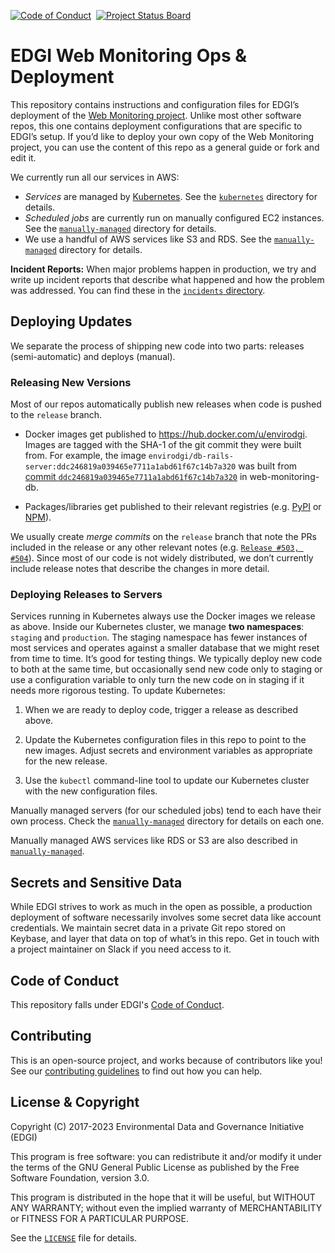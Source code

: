 [![Code of Conduct](https://img.shields.io/badge/%E2%9D%A4-code%20of%20conduct-blue.svg?style=flat)](https://github.com/edgi-govdata-archiving/overview/blob/master/CONDUCT.md) &nbsp;[![Project Status Board](https://img.shields.io/badge/✔-Project%20Status%20Board-green.svg?style=flat)](https://github.com/orgs/edgi-govdata-archiving/projects/4)

# EDGI Web Monitoring Ops & Deployment

This repository contains instructions and configuration files for EDGI’s deployment of the [Web Monitoring project](https://github.com/edgi-govdata-archiving/web-monitoring/). Unlike most other software repos, this one contains deployment configurations that are specific to EDGI’s setup. If you’d like to deploy your own copy of the Web Monitoring project, you can use the content of this repo as a general guide or fork and edit it.

We currently run all our services in AWS:

- *Services* are managed by [Kubernetes](https://kubernetes.io/). See the [`kubernetes`](./kubernetes) directory for details.
- *Scheduled jobs* are currently run on manually configured EC2 instances. See the [`manually-managed`](./manually-managed) directory for details.
- We use a handful of AWS services like S3 and RDS. See the [`manually-managed`](./manually-managed) directory for details.

**Incident Reports:** When major problems happen in production, we try and write up incident reports that describe what happened and how the problem was addressed. You can find these in the [`incidents` directory](./incidents).


## Deploying Updates

We separate the process of shipping new code into two parts: releases (semi-automatic) and deploys (manual).


### Releasing New Versions

Most of our repos automatically publish new releases when code is pushed to the `release` branch.

- Docker images get published to https://hub.docker.com/u/envirodgi. Images are tagged with the SHA-1 of the git commit they were built from. For example, the image `envirodgi/db-rails-server:ddc246819a039465e7711a1abd61f67c14b7a320` was built from [commit `ddc246819a039465e7711a1abd61f67c14b7a320`](https://github.com/edgi-govdata-archiving/web-monitoring-db/commit/ddc246819a039465e7711a1abd61f67c14b7a320) in web-monitoring-db.


- Packages/libraries get published to their relevant registries (e.g. [PyPI](https://pypi.org) or [NPM](https://npmjs.com)).

We usually create *merge commits* on the `release` branch that note the PRs included in the release or any other relevant notes (e.g. [`Release #503, #504`](https://github.com/edgi-govdata-archiving/web-monitoring-db/commit/67e4510d1f2a8c7f01542cc86a6361539ef77fa5)). Since most of our code is not widely distributed, we don’t currently include release notes that describe the changes in more detail.


### Deploying Releases to Servers

Services running in Kubernetes always use the Docker images we release as above. Inside our Kubernetes cluster, we manage **two namespaces**: `staging` and `production`. The staging namespace has fewer instances of most services and operates against a smaller database that we might reset from time to time. It’s good for testing things. We typically deploy new code to both at the same time, but occasionally send new code only to staging or use a configuration variable to only turn the new code on in staging if it needs more rigorous testing. To update Kubernetes:

1. When we are ready to deploy code, trigger a release as described above.

2. Update the Kubernetes configuration files in this repo to point to the new images. Adjust secrets and environment variables as appropriate for the new release.

3. Use the `kubectl` command-line tool to update our Kubernetes cluster with the new configuration files.

Manually managed servers (for our scheduled jobs) tend to each have their own process. Check the [`manually-managed`](./manually-managed) directory for details on each one.

Manually managed AWS services like RDS or S3 are also described in [`manually-managed`](./manually-managed).


## Secrets and Sensitive Data

While EDGI strives to work as much in the open as possible, a production deployment of software necessarily involves some secret data like account credentials. We maintain secret data in a private Git repo stored on Keybase, and layer that data on top of what’s in this repo. Get in touch with a project maintainer on Slack if you need access to it.


## Code of Conduct

This repository falls under EDGI's [Code of Conduct](https://github.com/edgi-govdata-archiving/overview/blob/master/CONDUCT.md).


## Contributing

This is an open-source project, and works because of contributors like you! See our [contributing guidelines](./CONTRIBUTING.md) to find out how you can help.


## License & Copyright

Copyright (C) 2017-2023 Environmental Data and Governance Initiative (EDGI)

This program is free software: you can redistribute it and/or modify it under the terms of the GNU General Public License as published by the Free Software Foundation, version 3.0.

This program is distributed in the hope that it will be useful, but WITHOUT ANY WARRANTY; without even the implied warranty of MERCHANTABILITY or FITNESS FOR A PARTICULAR PURPOSE.

See the [`LICENSE`](https://github.com/edgi-govdata-archiving/webpage-versions-processing/blob/master/LICENSE) file for details.
